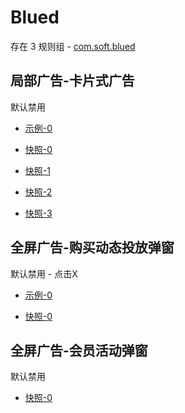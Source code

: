 # Blued

存在 3 规则组 - [com.soft.blued](/src/apps/com.soft.blued.ts)

## 局部广告-卡片式广告

默认禁用

- [示例-0](https://m.gkd.li/57941037/65ee5632-c54b-4ef6-95e9-e57582ff7017)

- [快照-0](https://i.gkd.li/import/12777097)
- [快照-1](https://i.gkd.li/import/13694950)
- [快照-2](https://i.gkd.li/import/13699455)
- [快照-3](https://i.gkd.li/import/14149470)

## 全屏广告-购买动态投放弹窗

默认禁用 - 点击X

- [示例-0](https://m.gkd.li/57941037/37ea59cf-9606-4cd6-a74a-84f353f07975)

- [快照-0](https://i.gkd.li/import/14157519)

## 全屏广告-会员活动弹窗

默认禁用

- [快照-0](https://i.gkd.li/import/14310618)

